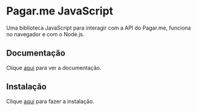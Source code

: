 # Pagar.me JavaScript

Uma biblioteca JavaScript para interagir com a API do Pagar.me, funciona no navegador e com o Node.js.

## Documentação

Clique [aqui](https://github.com/pagarme/pagarme-js) para ver a documentação.

## Instalação

Clique [aqui](https://www.npmjs.com/package/pagarme) para fazer a instalação.